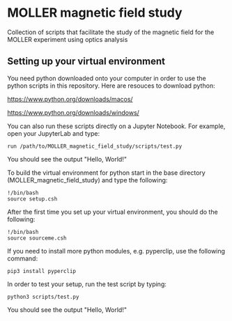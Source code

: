 # MOLLER magnetic field study
Collection of scripts that facilitate the study of the magnetic field for the MOLLER experiment using optics analysis

## Setting up your virtual environment
You need python downloaded onto your computer in order to use the python scripts in this repository. Here are resouces to download python:

https://www.python.org/downloads/macos/

https://www.python.org/downloads/windows/

You can also run these scripts directly on a Jupyter Notebook. For example, open your JupyterLab and type:
```
run /path/to/MOLLER_magnetic_field_study/scripts/test.py
```
You should see the output "Hello, World!"

To build the virtual environment for python start in the base directory (MOLLER_magnetic_field_study) and type the following:
```
!/bin/bash
source setup.csh
```

After the first time you set up your virtual environment, you should do the following:
```
!/bin/bash
source sourceme.csh
```
If you need to install more python modules, e.g. pyperclip, use the following command:
```
pip3 install pyperclip
```
In order to test your setup, run the test script by typing:
```
python3 scripts/test.py
```
You should see the output "Hello, World!"
